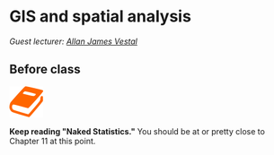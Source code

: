 # GIS and spatial analysis

_Guest lecturer: [Allan James Vestal](https://twitter.com/allanjvestal)_

## Before class

![](/assets/book.png)

**Keep reading "Naked Statistics."** You should be at or pretty close to Chapter 11 at this point.


